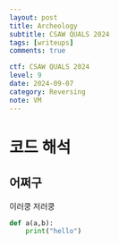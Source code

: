 ```yaml
---
layout: post
title: Archeology
subtitle: CSAW QUALS 2024
tags: [writeups]
comments: true

ctf: CSAW QUALS 2024
level: 9              
date: 2024-09-07      
category: Reversing
note: VM              
---
```


# 코드 해석
## 어쩌구
이러쿵 저러쿵
~~~python
def a(a,b):
    print("hello")
~~~